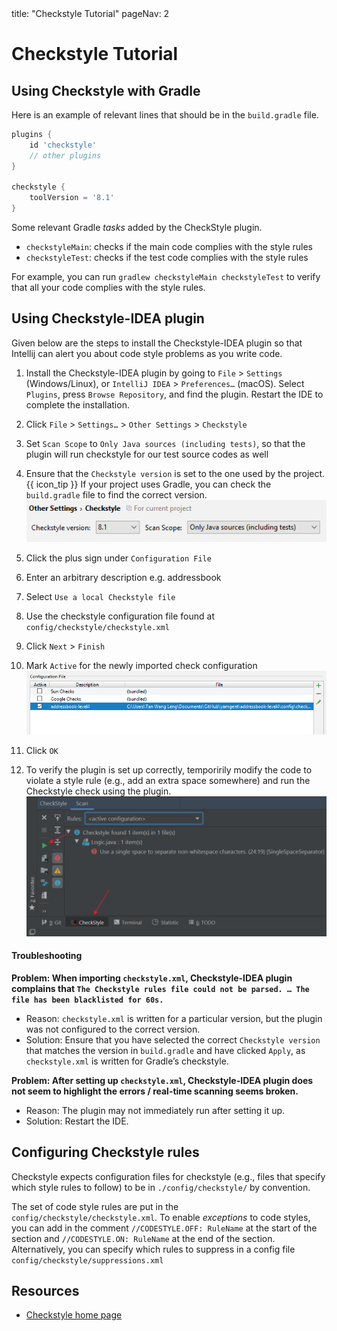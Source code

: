 <frontmatter>
  title: "Checkstyle Tutorial"
  pageNav: 2
</frontmatter>

# Checkstyle Tutorial

## Using Checkstyle with Gradle

Here is an example of relevant lines that should be in the `build.gradle` file.

```groovy {highlight-lines="2,6-8", heading="build.gradle"}
plugins {
    id 'checkstyle'
    // other plugins
}

checkstyle {
    toolVersion = '8.1'
}
```

Some relevant Gradle _tasks_ added by the CheckStyle plugin.
* `checkstyleMain`: checks if the main code complies with the style rules
* `checkstyleTest`: checks if the test code complies with the style rules

For example, you can run `gradlew checkstyleMain checkstyleTest` to verify that all your code complies with the style rules.

## Using Checkstyle-IDEA plugin

Given below are the steps to install the Checkstyle-IDEA plugin so that Intellij can alert you about code style problems as you write code.

1. Install the Checkstyle-IDEA plugin by going to `File` \> `Settings` (Windows/Linux), or `IntelliJ IDEA` \> `Preferences…​` (macOS). Select `Plugins`, press `Browse Repository`, and find the plugin. Restart the IDE to complete the installation.

1. Click `File` \> `Settings…​` \> `Other Settings` \> `Checkstyle`

1. Set `Scan Scope` to `Only Java sources (including tests)`, so that the plugin will run checkstyle for our test source codes as well

1. Ensure that the `Checkstyle version` is set to the one used by the project.<br>
{{ icon_tip }} If your project uses Gradle, you can check the `build.gradle` file to find the correct version.<br>
   ![checkstyle idea scan scope](images/checkstyle/checkstyle-idea-scan-scope.png)

1.  Click the plus sign under `Configuration File`

1.  Enter an arbitrary description e.g. addressbook

1.  Select `Use a local Checkstyle file`

1.  Use the checkstyle configuration file found at `config/checkstyle/checkstyle.xml`

1.  Click `Next` \> `Finish`

1. Mark `Active` for the newly imported check configuration<br>
  ![checkstyle idea configuration](images/checkstyle/checkstyle-idea-configuration.png)

1. Click `OK`

1. To verify the plugin is set up correctly, temporirily modify the code to violate a style rule (e.g., add an extra space somewhere) and run the Checkstyle check using the plugin.<br>
   ![run checkstyle plugin](images/checkstyle/runCheckstyle.png)

#### Troubleshooting

**Problem: When importing `checkstyle.xml`, Checkstyle-IDEA plugin complains that `The Checkstyle rules file could not be parsed. …​ The file has been blacklisted for 60s.`**
* Reason: `checkstyle.xml` is written for a particular version, but the plugin was not configured to the correct version.
* Solution: Ensure that you have selected the correct `Checkstyle
    version` that matches the version in `build.gradle` and have clicked
    `Apply`, as `checkstyle.xml` is written for Gradle’s checkstyle.

**Problem: After setting up `checkstyle.xml`, Checkstyle-IDEA plugin does not seem to highlight the errors / real-time scanning seems broken.**
* Reason: The plugin may not immediately run after setting it up.
* Solution: Restart the IDE.

## Configuring Checkstyle rules

Checkstyle expects configuration files for checkstyle (e.g., files that specify which style rules to follow) to be in `./config/checkstyle/` by convention.

The set of code style rules are put in the `config/checkstyle/checkstyle.xml`. To enable *exceptions* to code styles, you can add in the comment `//CODESTYLE.OFF: RuleName` at the start of the section and `//CODESTYLE.ON: RuleName` at the end of the section. Alternatively, you can specify which rules to suppress in a config file `config/checkstyle/suppressions.xml`

## Resources

* [Checkstyle home page](https://checkstyle.sourceforge.io/)
